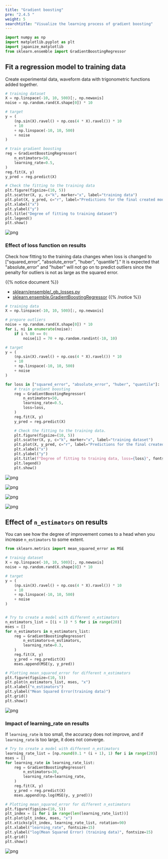```yaml
---
title: "Gradient boosting"
pre: "2.4.5 "
weight: 5
searchtitle: "Visualize the learning process of gradient boosting"
---
```


```python
import numpy as np
import matplotlib.pyplot as plt
import japanize_matplotlib
from sklearn.ensemble import GradientBoostingRegressor
```

## Fit a regression model to training data

Create experimental data, waveform data with trigonometric functions added together.


```python
# training dataset
X = np.linspace(-10, 10, 500)[:, np.newaxis]
noise = np.random.rand(X.shape[0]) * 10

# target
y = (
    (np.sin(X).ravel() + np.cos(4 * X).ravel()) * 10
    + 10
    + np.linspace(-10, 10, 500)
    + noise
)

# train gradient boosting
reg = GradientBoostingRegressor(
    n_estimators=50,
    learning_rate=0.5,
)
reg.fit(X, y)
y_pred = reg.predict(X)

# Check the fitting to the training data
plt.figure(figsize=(10, 5))
plt.scatter(X, y, c="k", marker="x", label="training data")
plt.plot(X, y_pred, c="r", label="Predictions for the final created model", linewidth=1)
plt.xlabel("x")
plt.ylabel("y")
plt.title("Degree of fitting to training dataset")
plt.legend()
plt.show()
```


    
![png](/images/basic/ensemble/Gradient_Boosting1_files/Gradient_Boosting1_5_0.png)
    


### Effect of loss function on results

Check how fitting to the training data changes when loss is changed to ["squared_error", "absolute_error", "huber", "quantile"]." It is expected that "absolute_error" and "huber" will not go on to predict outliers since the penalty for outliers is not as large as the squared error.

{{% notice document %}}
- [sklearn/ensemble/_gb_losses.py](https://github.com/scikit-learn/scikit-learn/blob/main/sklearn/ensemble/_gb_losses.py)
- [sklearn.ensemble.GradientBoostingRegressor](https://scikit-learn.org/stable/modules/generated/sklearn.ensemble.GradientBoostingRegressor.html)
{{% /notice %}}


```python
# training data
X = np.linspace(-10, 10, 500)[:, np.newaxis]

# prepare outliers
noise = np.random.rand(X.shape[0]) * 10
for i, ni in enumerate(noise):
    if i % 80 == 0:
        noise[i] = 70 + np.random.randint(-10, 10)

# target
y = (
    (np.sin(X).ravel() + np.cos(4 * X).ravel()) * 10
    + 10
    + np.linspace(-10, 10, 500)
    + noise
)

for loss in ["squared_error", "absolute_error", "huber", "quantile"]:
    # train gradient boosting
    reg = GradientBoostingRegressor(
        n_estimators=50,
        learning_rate=0.5,
        loss=loss,
    )
    reg.fit(X, y)
    y_pred = reg.predict(X)

    # Check the fitting to the training data.
    plt.figure(figsize=(10, 5))
    plt.scatter(X, y, c="k", marker="x", label="training dataset")
    plt.plot(X, y_pred, c="r", label="Predictions for the final created model", linewidth=1)
    plt.xlabel("x")
    plt.ylabel("y")
    plt.title(f"Degree of fitting to training data, loss={loss}", fontsize=18)
    plt.legend()
    plt.show()
```


    
![png](/images/basic/ensemble/Gradient_Boosting1_files/Gradient_Boosting1_7_0.png)
    



    
![png](/images/basic/ensemble/Gradient_Boosting1_files/Gradient_Boosting1_7_1.png)
    



    
![png](/images/basic/ensemble/Gradient_Boosting1_files/Gradient_Boosting1_7_2.png)
    



    
![png](/images/basic/ensemble/Gradient_Boosting1_files/Gradient_Boosting1_7_3.png)
    


## Effect of `n_estimators` on results

You can see how the degree of improvement comes to a head when you increase `n_estimators` to some extent.


```python
from sklearn.metrics import mean_squared_error as MSE

# trainig dataset
X = np.linspace(-10, 10, 500)[:, np.newaxis]
noise = np.random.rand(X.shape[0]) * 10

# target
y = (
    (np.sin(X).ravel() + np.cos(4 * X).ravel()) * 10
    + 10
    + np.linspace(-10, 10, 500)
    + noise
)


# Try to create a model with different n_estimators
n_estimators_list = [(i + 1) * 5 for i in range(20)]
mses = []
for n_estimators in n_estimators_list:
    reg = GradientBoostingRegressor(
        n_estimators=n_estimators,
        learning_rate=0.3,
    )
    reg.fit(X, y)
    y_pred = reg.predict(X)
    mses.append(MSE(y, y_pred))

# Plotting mean_squared_error for different n_estimators
plt.figure(figsize=(10, 5))
plt.plot(n_estimators_list, mses, "x")
plt.xlabel("n_estimators")
plt.ylabel("Mean Squared Error(training data)")
plt.grid()
plt.show()
```


    
![png](/images/basic/ensemble/Gradient_Boosting1_files/Gradient_Boosting1_9_0.png)
    


### Impact of learning_rate on results

If `learning_rate` is too small, the accuracy does not improve, and if `learning_rate` is too large, it does not converge.


```python
# Try to create a model with different n_estimators
learning_rate_list = [np.round(0.1 * (i + 1), 1) for i in range(20)]
mses = []
for learning_rate in learning_rate_list:
    reg = GradientBoostingRegressor(
        n_estimators=30,
        learning_rate=learning_rate,
    )
    reg.fit(X, y)
    y_pred = reg.predict(X)
    mses.append(np.log(MSE(y, y_pred)))

# Plotting mean_squared_error for different n_estimators
plt.figure(figsize=(10, 5))
plt_index = [i for i in range(len(learning_rate_list))]
plt.plot(plt_index, mses, "x")
plt.xticks(plt_index, learning_rate_list, rotation=90)
plt.xlabel("learning_rate", fontsize=15)
plt.ylabel("log(Mean Squared Error) (training data)", fontsize=15)
plt.grid()
plt.show()
```


    
![png](/images/basic/ensemble/Gradient_Boosting1_files/Gradient_Boosting1_11_0.png)
    

